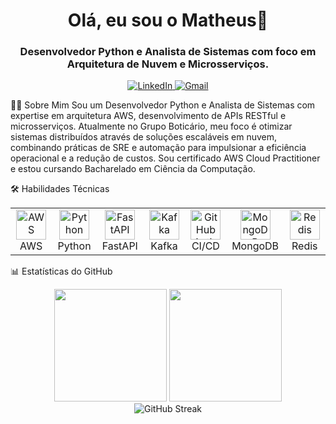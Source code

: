 <div align="center">
<h1 align="center">Olá, eu sou o Matheus👋</h1>
<h3 align="center">Desenvolvedor Python e Analista de Sistemas com foco em Arquitetura de Nuvem e Microsserviços.</h3>
</div>

<div align="center">
<a href="https://www.linkedin.com/in/silvamat-dev/" target="_blank">
<img src="https://img.shields.io/badge/LinkedIn-0077B5?style=for-the-badge&logo=linkedin&logoColor=white" alt="LinkedIn"/>
</a>
<a href="mailto:msbrsilva@gmail.com" target="_blank">
<img src="https://img.shields.io/badge/Gmail-D14836?style=for-the-badge&logo=gmail&logoColor=white" alt="Gmail"/>
</a>
</div>

👨‍💻 Sobre Mim
Sou um Desenvolvedor Python e Analista de Sistemas com expertise em arquitetura AWS, desenvolvimento de APIs RESTful e microsserviços. Atualmente no Grupo Boticário, meu foco é otimizar sistemas distribuídos através de soluções escaláveis em nuvem, combinando práticas de SRE e automação para impulsionar a eficiência operacional e a redução de custos. Sou certificado AWS Cloud Practitioner e estou cursando Bacharelado em Ciência da Computação.   

🛠️ Habilidades Técnicas
<table align="center">
<tr>
<td align="center" width="96">
<a href="#-cloud--infraestrutura">
<img src="https://skillicons.dev/icons?i=aws" width="48" height="48" alt="AWS" />
</a>
<br>AWS
</td>
<td align="center" width="96">
<a href="#-desenvolvimento">
<img src="https://skillicons.dev/icons?i=python" width="48" height="48" alt="Python" />
</a>
<br>Python
</td>
<td align="center" width="96">
<a href="#-desenvolvimento">
<img src="https://skillicons.dev/icons?i=fastapi" width="48" height="48" alt="FastAPI" />
</a>
<br>FastAPI
</td>
<td align="center" width="96">
<a href="#-desenvolvimento">
<img src="https://skillicons.dev/icons?i=kafka" width="48" height="48" alt="Kafka" />
</a>
<br>Kafka
</td>
<td align="center" width="96">
<a href="#-devops--sre">
<img src="https://skillicons.dev/icons?i=githubactions" width="48" height="48" alt="GitHub Actions" />
</a>
<br>CI/CD
</td>
<td align="center" width="96">
<a href="#-bancos-de-dados">
<img src="https://skillicons.dev/icons?i=mongodb" width="48" height="48" alt="MongoDB" />
</a>
<br>MongoDB
</td>
<td align="center" width="96">
<a href="#-bancos-de-dados">
<img src="https://skillicons.dev/icons?i=redis" width="48" height="48" alt="Redis" />
</a>
<br>Redis
</td>
</tr>
</table>

📊 Estatísticas do GitHub
<div align="center">
<img height="180em" src="https://github-readme-stats.vercel.app/api?username=MatheusSSilvaBr&show_icons=true&theme=tokyonight&include_all_commits=true&count_private=true"/>
<img height="180em" src="https://github-readme-stats.vercel.app/api/top-langs/?username=MatheusSSilvaBr&layout=compact&langs_count=7&theme=tokyonight&hide=html,css,jupyter%20notebook"/>
</div>

<div align="center">
<img src="https://github-readme-streak-stats.herokuapp.com/?user=MatheusSSilvaBr&theme=tokyonight" alt="GitHub Streak" />
</div>

<!-- [Minhas Métricas do GitHub](github-metrics.svg) -->
